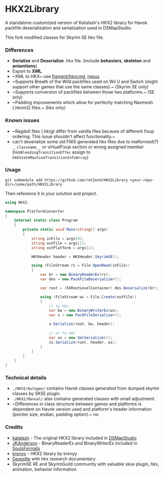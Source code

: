 # HKX2Library

A standalone customized version of Katalash's HKX2 library for Havok packfile deserialization and serialization used in DSMapStudio.

This fork modified classes for Skyrim SE hkx file.

### Differences

- **Serialize** and **Deserialize** .hkx file. (include **behaviors**, **skeleton** and **aniamtions**)
- Export to **XML**.
- ~XML to HKX~ use [figment/hkxcmd](https://github.com/figment/hkxcmd), [nexus](https://www.nexusmods.com/skyrim/mods/1797)
- ~Supports Breath of the Wild packfiles used on Wii U and Switch (might support other games that use the same classes).~ (Skyrim SE only)
- ~Supports conversion of packfiles between those two platforms.~ (SE only)
- ~Padding improvements which allow for perfectly matching Navmesh (.hknm2) files.~ (hkx only)

### Known issues

- ~Ragdoll files (.hkrg) differ from vanilla files because of different fixup ordering. This issue shouldn't affect functionality.~
- can't deserialize some old FNIS generated hkx files due to malformed(?) `__classname__` or virtualFixup section or wrong assigned member (`hkbBlendingTransitionEffec` assign to `hkbStateMachineTransitionInfoArray`)

### Usage

`git submodule add https://github.com/ret2end/HKX2Library <your-repo-dir>/some/path/HKX2Library`

Then reference it in your solution and project.

```C#
using HKX2;

namespace PlatformConverter
{
    internal static class Program
    {
        private static void Main(string[] args)
        {
            string inFile = args[0];
            string outFile = args[1];
            string outPlatform = args[2];

            HKXHeader header = HKXHeader.SkyrimSE();

            using (FileStream rs = File.OpenRead(inFile))
            {
                var br = new BinaryReaderEx(rs);
                var des = new PackFileDeserializer();

                var root = (hkRootLevelContainer) des.Deserialize(br);

                using (FileStream ws = File.Create(outFile))
                {   
                    // to hkx
                    var bw = new BinaryWriterEx(ws);
                    var s = new PackFileSerializer();

                    s.Serialize(root, bw, header);
                    
                    // or to xml
                    var xs = new XmlSerializer();
                    xs.Serialize(root, header, ws);
                }
            }
        }
    }
}
```

### Technical details

- `./HKX2/Autogen/` contains Havok classes generated from dumped skyrim classes by SKSE plugin.
- `./HKX2/Manual/` also contains generated classes with small adjustment.
- ~Differences in class structure between games and platforms is dependent on Havok version used and platform's header information (pointer size, endian, padding option).~ no

### Credits

- [katalash](https://github.com/katalash) - The original HKX2 library included in [DSMapStudio](https://github.com/katalash/DSMapStudio)
- [JKAnderson](https://github.com/JKAnderson) - BinaryReaderEx and BinaryWriterEx included in [SoulsFormats](https://github.com/JKAnderson/SoulsFormats)
- [krenyy](https://gitlab.com/HKX2/HKX2Library) - HKX2 library by krenyy
- [Dexesttp](https://github.com/Dexesttp/hkxpack/tree/main/doc/hkx%20findings) with hkx research documentary
- SkyrimSE RE and SkyrimGuild community with valuable skse plugin, hkx, animation, behavior information
